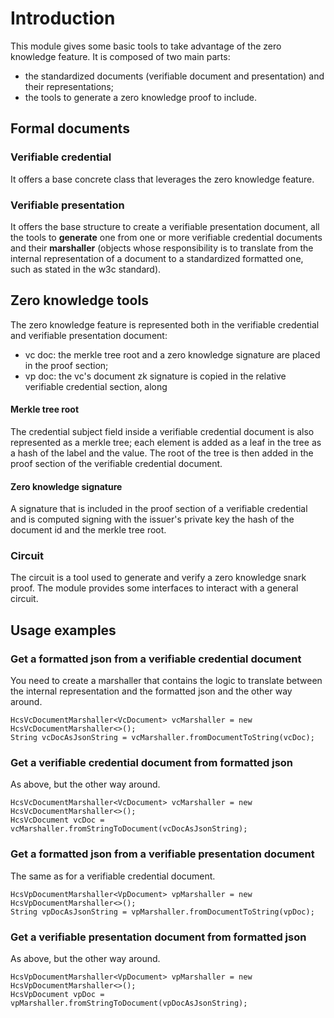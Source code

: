 # Introduction
This module gives some basic tools to take advantage of the zero knowledge feature.
It is composed of two main parts:
- the standardized documents (verifiable document and presentation) and their representations;
- the tools to generate a zero knowledge proof to include.

## Formal documents
### Verifiable credential
It offers a base concrete class that leverages the zero knowledge feature.

### Verifiable presentation
It offers the base structure to create a verifiable presentation document, all the tools to **generate** one from one or more verifiable credential documents and their **marshaller** (objects whose responsibility is to translate from the internal representation of a document to a standardized formatted one, such as stated in the w3c standard).

## Zero knowledge tools
The zero knowledge feature is represented both in the verifiable credential and verifiable presentation document:
- vc doc: the merkle tree root and a zero knowledge signature are placed in the proof section;
- vp doc: the vc's document zk signature is copied in the relative verifiable credential section, along

#### Merkle tree root
The credential subject field inside a verifiable credential document is also represented as a merkle tree; each element is added as a leaf in the tree
as a hash of the label and the value. The root of the tree is then added in the proof section of the verifiable credential document. 

#### Zero knowledge signature
A signature that is included in the proof section of a verifiable credential and is computed signing with the issuer's private key
the hash of the document id and the merkle tree root.

### Circuit
The circuit is a tool used to generate and verify a zero knowledge snark proof. The module provides some interfaces
to interact with a general circuit.

## Usage examples
### Get a formatted json from a verifiable credential document 
You need to create a marshaller that contains the logic to translate between the internal representation and 
the formatted json and the other way around.
```
HcsVcDocumentMarshaller<VcDocument> vcMarshaller = new HcsVcDocumentMarshaller<>(); 
String vcDocAsJsonString = vcMarshaller.fromDocumentToString(vcDoc);
```

### Get a verifiable credential document from formatted json
As above, but the other way around.
```
HcsVcDocumentMarshaller<VcDocument> vcMarshaller = new HcsVcDocumentMarshaller<>(); 
HcsVcDocument vcDoc = vcMarshaller.fromStringToDocument(vcDocAsJsonString);
```

### Get a formatted json from a verifiable presentation document
The same as for a verifiable credential document.
```
HcsVpDocumentMarshaller<VpDocument> vpMarshaller = new HcsVpDocumentMarshaller<>(); 
String vpDocAsJsonString = vpMarshaller.fromDocumentToString(vpDoc);
```

### Get a verifiable presentation document from formatted json
As above, but the other way around.
```
HcsVpDocumentMarshaller<VpDocument> vpMarshaller = new HcsVpDocumentMarshaller<>(); 
HcsVpDocument vpDoc = vpMarshaller.fromStringToDocument(vpDocAsJsonString);
``` 